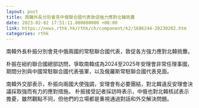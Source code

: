 ```yaml
---
layout: post
title: 南韓外長分別會見中俄聯合國代表敦促強力應對北韓挑釁
date: 2023-02-02 17:51:11.000000000 +08:00
link: https://news.rthk.hk/rthk/ch/component/k2/1686244-20230202.htm
categories: rthk
---
```


南韓外長朴振分別會見中俄兩國的常駐聯合國代表，敦促各方強力應對北韓挑釁。

朴振在紐約聯合國總部訪問，爭取南韓成為2024至2025年安理會非常任理事國，期間分別與中國常駐聯合國代表張軍，以及俄羅斯常駐聯合國代表見面。

南韓外交部表示，朴振向兩國大使強調，安理會有必要團結，對北韓違反安理會決議採取強而有力的應對措施。
朴振接受記者採訪時表示，中俄也對北韓核試表示擔憂，雖然觀點不同，但他們的立場都是重視通過對話和外交解決問題。
